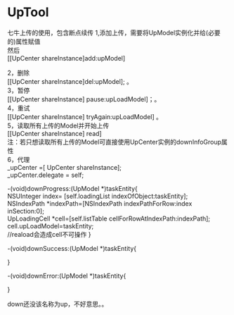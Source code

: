 # UpTool
七牛上传的使用，包含断点续传
1,添加上传，需要将UpModel实例化并给(必要的)属性赋值</br>
然后<br/>
[[UpCenter shareInstance]add:upModel]

2，删除<br/>
[[UpCenter shareInstance]del:upModel]; 。<br/>
3，暂停</br>
[[UpCenter shareInstance] pause:upLoadModel]；。<br/>
4，重试</br>
[[UpCenter shareInstance] tryAgain:upLoadModel] 。<br/>
5，读取所有上传的Model并开始上传</br>
[[UpCenter shareInstance] read]</br>
注：若只想读取所有上传的Model可直接使用UpCenter实例的downInfoGroup属性<br/>
6，代理<br/>
_upCenter =[ UpCenter shareInstance];<br/>
_upCenter.delegate = self;<br/>


-(void)downProgress:(UpModel *)taskEntity{<br/>
    NSUInteger index= [self.loadingList indexOfObject:taskEntity];<br/>
    NSIndexPath *indexPath=[NSIndexPath indexPathForRow:index inSection:0];<br/>
    UpLoadingCell *cell=[self.listTable cellForRowAtIndexPath:indexPath];<br/>
    cell.upLoadModel=taskEntity;<br/>
    //reaload会造成cell不可操作
}<br/>

-(void)downSuccess:(UpModel *)taskEntity{<br/>
   
}</br>

-(void)downError:(UpModel *)taskEntity{</br>
   
}</br>

down还没该名称为up，不好意思。。
